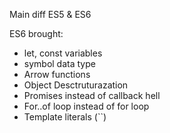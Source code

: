 Main diff ES5 & ES6

ES6 brought: 
-   let, const variables
-   symbol data type
-   Arrow functions
-   Object Desctruturazation
-   Promises instead of callback hell
-   For..of loop instead of for loop
-   Template literals (``)